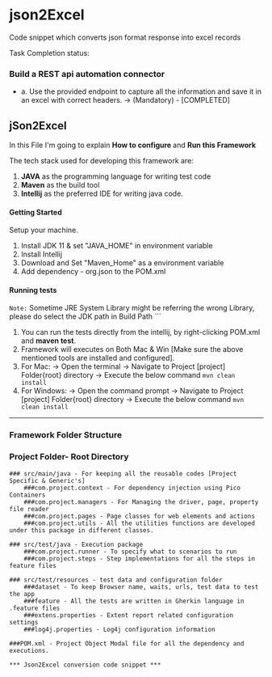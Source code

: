 # json2Excel
Code snippet which converts json format response into excel records

Task Completion status:

### Build a REST api automation connector  
- a. Use the provided endpoint to capture all the information and save it in an excel with correct  headers. → (Mandatory) - [COMPLETED]


## jSon2Excel

In this File I'm going to explain <b>How to configure </b> and <b>Run this Framework</b>

The tech stack used for developing this framework are:
1. **JAVA** as the programming language for writing test code
2. **Maven** as the build tool
3. **Intellij** as the preferred IDE for writing java code.


#### Getting Started
Setup your machine.
1. Install JDK 11 & set "JAVA_HOME" in environment variable
2. Install Intellij
3. Download and Set "Maven_Home" as a environment variable
4. Add dependency - org.json to the POM.xml

#### Running tests
``Note:`` Sometime JRE System Library might be referring the wrong Library, please do select the JDK path in Build Path ```
1. You can run the tests directly from the intellij, by right-clicking POM.xml and **maven test**.
2. Framework will executes on Both Mac & Win [Make sure the above mentioned tools are installed and configured].
3. For Mac:
		-> Open the terminal
		-> Navigate to Project [project] Folder{root} directory 
		-> Execute the below command 
		```mvn clean install```
4. For Windows: 
		-> Open the command prompt
		-> Navigate to Project [project] Folder{root} directory 
		-> Execute the below command
		```mvn clean install```

---


### Framework Folder Structure

### Project Folder- Root Directory
	
	### src/main/java - For keeping all the reusable codes [Project Specific & Generic's]
		###com.project.context - For dependency injection using Pico Containers
		###com.project.managers - For Managing the driver, page, property file reader
		###com.project.pages - Page classes for web elements and actions
		###com.project.utils - All the utilities functions are developed under this package in different classes.
	
	### src/test/java - Execution package
		###com.project.runner - To specify what to scenarios to run
		###com.project.steps - Step implementations for all the steps in feature files
	
	### src/test/resources - test data and configuration folder
		###dataset - To keep Browser name, waits, urls, test data to test the app
		###feature - All the tests are written in Gherkin language in .feature files
		###extens.properties - Extent report related configuration settings
		###log4j.properties - Log4j configuration information
		
	###POM.xml - Project Object Modal file for all the dependency and executions.
	
	*** Json2Excel conversion code snippet ***



















